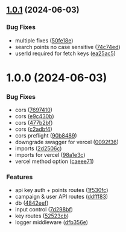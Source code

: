 ## [1.0.1](https://github.com/samuel-videau/absinthe-api/compare/v1.0.0...v1.0.1) (2024-06-03)


### Bug Fixes

* multiple fixes ([50fe18e](https://github.com/samuel-videau/absinthe-api/commit/50fe18e52779b21ac68ebe8b7fb0e76cc405ec99))
* search points no case sensitive ([74c74ed](https://github.com/samuel-videau/absinthe-api/commit/74c74ed146ac3450828f9f80e0fc3533d9e07ba8))
* userId required for fetch keys ([ea25ac5](https://github.com/samuel-videau/absinthe-api/commit/ea25ac52e9ac01ded2f4b2f783b1c26aa2ca04bc))

# 1.0.0 (2024-06-03)


### Bug Fixes

* cors ([7697410](https://github.com/samuel-videau/absinthe-api/commit/7697410bfe005ea8136df9a34ce946119dd3e4a8))
* cors ([e9c430b](https://github.com/samuel-videau/absinthe-api/commit/e9c430b70ef73244f35c3702ef372def93b2198b))
* cors ([477b2bf](https://github.com/samuel-videau/absinthe-api/commit/477b2bf9e251e515feab5292005dc96035279ccf))
* cors ([c2adbf4](https://github.com/samuel-videau/absinthe-api/commit/c2adbf48ef4f6515983050f43b855a63c3ac57ca))
* cors preflight ([90b8489](https://github.com/samuel-videau/absinthe-api/commit/90b8489ec3b655db52b54952edc4f6af47d4b562))
* downgrade swagger for vercel ([0092f36](https://github.com/samuel-videau/absinthe-api/commit/0092f36277239f72c07e33a5abbf5188def36bb2))
* imports ([2d2506c](https://github.com/samuel-videau/absinthe-api/commit/2d2506c8d4ee1dd26b54dc376871b73eff4acd17))
* imports for vercel ([98a1e3c](https://github.com/samuel-videau/absinthe-api/commit/98a1e3c97ff4947d4ae68a398b1bd9665a4b3de9))
* vercel method option ([caeee71](https://github.com/samuel-videau/absinthe-api/commit/caeee71ebfaa035a0d08163abc1402c9f89a19ac))


### Features

* api key auth + points routes ([1f530fc](https://github.com/samuel-videau/absinthe-api/commit/1f530fcdf9edc9e4cb68fa82c264b1a988b504df))
* campaign & user API routes ([ddfff83](https://github.com/samuel-videau/absinthe-api/commit/ddfff8308b0d6464287abdebdb70ace14f606ec0))
* db ([4842eef](https://github.com/samuel-videau/absinthe-api/commit/4842eefb4d5ed2b458a09e0164a370663dd2358c))
* input control ([7d298bf](https://github.com/samuel-videau/absinthe-api/commit/7d298bfa4ace625fe30b8864d3c400b15b832c78))
* key routes ([52523cb](https://github.com/samuel-videau/absinthe-api/commit/52523cb1b3eefe1528339b7cbd9a4162c6418c0f))
* logger middleware ([dfb356e](https://github.com/samuel-videau/absinthe-api/commit/dfb356efb8158cc82b7ca3fd8fd8e7fcb61cdf31))
